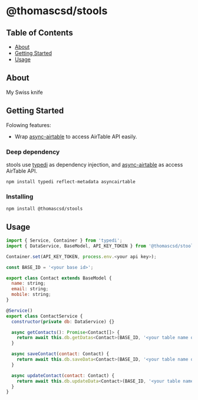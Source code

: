 # @thomascsd/stools

## Table of Contents

- [About](#about)
- [Getting Started](#getting_started)
- [Usage](#usage)

## About <a name = "about"></a>

My Swiss knife

## Getting Started <a name = "getting_started"></a>

Folowing features:

- Wrap [async-airtable](https://github.com/GV14982/async-airtable) to access AirTable API easily.

### Deep dependency

stools use [typedi](https://github.com/typestack/typedi) as dependency injection, and [async-airtable](https://github.com/GV14982/async-airtable) as access AirTable API.

```
npm install typedi reflect-metadata asyncairtable
```

### Installing

```
npm install @thomascsd/stools
```

## Usage <a name = "usage"></a>

```javascript
import { Service, Container } from 'typedi';
import { DataService, BaseModel, API_KEY_TOKEN } from '@thomascsd/stools';

Container.set(API_KEY_TOKEN, process.env.<your api key>);

const BASE_ID = '<your base id>';

export class Contact extends BaseModel {
  name: string;
  email: string;
  mobile: string;
}

@Service()
export class ContactService {
  constructor(private db: DataService) {}

  async getContacts(): Promise<Contact[]> {
    return await this.db.getDatas<Contact>(BASE_ID, '<your table name of AirTable>');
  }

  async saveContact(contact: Contact) {
    return await this.db.saveData<Contact>(BASE_ID, '<your table name of AirTable>', contact);
  }

  async updateContact(contact: Contact) {
    return await this.db.updateData<Contact>(BASE_ID, '<your table name of AirTable>', contact);
  }
}

```
